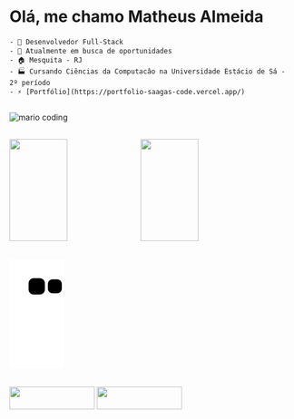 <h1> Olá, me chamo Matheus Almeida </h1>

```
- 💎 Desenvolvedor Full-Stack
- 🚀 Atualmente em busca de oportunidades
- 🏠 Mesquita - RJ
- 🏭 Cursando Ciências da Computacâo na Universidade Estácio de Sá - 2º período
- ⚡ [Portfólio](https://portfolio-saagas-code.vercel.app/)
```

##

![mario coding](https://i.imgur.com/1ZvVkDc.gif)

##

<div style="display: inline_block">
   <img width="45%" height="180em" src="https://github-readme-stats.vercel.app/api?username=saagas-code&theme=radical&layout=compact"/>
   <img width="45%" height="180em" src="https://github-readme-stats.vercel.app/api/top-langs/?username=saagas-code&theme=radical&layout=compact"/>
   
</div>

##

![Snake animation](https://github.com/vitorpachecoo/vitorpachecoo/blob/output/github-contribution-grid-snake.svg)

##

<div>
  <a href = "mailto:saagas.code@gmail.com"><img width="150px" height="40px" src="https://img.shields.io/badge/Gmail-D14836?style=for-the-badge&logo=gmail&logoColor=white" target="_blank"></a>
  <a href= "https://www.linkedin.com/in/matheus-almeida8819/" target="_blank"><img width="150px" height="40px" src="https://img.shields.io/badge/-LinkedIn-%230077B5?style=for-the-badge&logo=linkedin&logoColor=white" target="_blank"></a>
  <a href ="src="https://assets.pinterest.com/ext/embed.html?id=8444318040395216" height="277" width="236" frameborder="0" scrolling="no">
</div>
